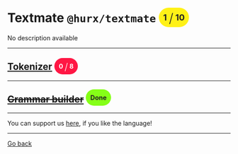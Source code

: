 # Textmate `@hurx/textmate` <span style="background-color: #FFF117; color: #222222; padding: 10px; border-radius: 100px; font-size: 19.2px; vertical-align: top;">1 <span style="font-size: 28.799999999999997px; vertical-align: middle; font-weight: 300;">/</span> 10</span>
No description available

_____
## [Tokenizer](./0/readme.md) <span style="background-color: #FF1744; color: #FFFFFF; padding: 10px; border-radius: 100px; font-size: 14.399999999999999px; vertical-align: top;">0 <span style="font-size: 21.599999999999998px; vertical-align: middle; font-weight: 300;">/</span> 8</span>
_____
## ~~[Grammar builder](./1/readme.md)~~ <span style="background-color: #85FF17; color: #222222; padding: 10px; border-radius: 100px; font-size: 14.399999999999999px; vertical-align: top;">Done</span>


_____
You can support us [here](https://www.buymeacoffee.com/hurx), if you like the language!
_____
[Go back](../readme.md#2)
